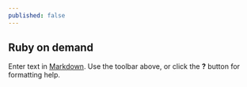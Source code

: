 ```yaml
---
published: false
---
```

## Ruby on demand

Enter text in [Markdown](http://daringfireball.net/projects/markdown/). Use the toolbar above, or click the **?** button for formatting help.
